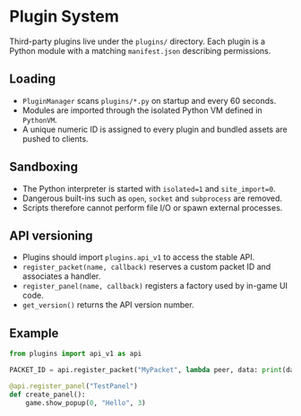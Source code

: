 # Plugin System

Third-party plugins live under the `plugins/` directory. Each plugin is a Python
module with a matching `manifest.json` describing permissions.

## Loading
- `PluginManager` scans `plugins/*.py` on startup and every 60 seconds.
- Modules are imported through the isolated Python VM defined in `PythonVM`.
- A unique numeric ID is assigned to every plugin and bundled assets are pushed
to clients.

## Sandboxing
- The Python interpreter is started with `isolated=1` and `site_import=0`.
- Dangerous built-ins such as `open`, `socket` and `subprocess` are removed.
- Scripts therefore cannot perform file I/O or spawn external processes.

## API versioning
- Plugins should import `plugins.api_v1` to access the stable API.
- `register_packet(name, callback)` reserves a custom packet ID and associates a
  handler.
- `register_panel(name, callback)` registers a factory used by in-game UI code.
- `get_version()` returns the API version number.

## Example
```python
from plugins import api_v1 as api

PACKET_ID = api.register_packet("MyPacket", lambda peer, data: print(data))

@api.register_panel("TestPanel")
def create_panel():
    game.show_popup(0, "Hello", 3)
```
